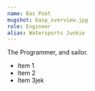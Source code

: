 ```yaml
---
name: Bas Poot
mugshot: basp_overview.jpg
role: Engineer
alias: Watersports Junkie
---
```

The Programmer, and sailor.

* Item 1
* Item 2
* Item 3jek